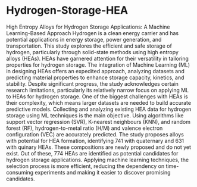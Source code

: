 # Hydrogen-Storage-HEA
High Entropy Alloys for Hydrogen Storage Applications: A Machine Learning-Based Approach
 Hydrogen is a clean energy carrier and has potential applications in energy storage, power generation, and transportation. This study explores the efficient and safe storage of hydrogen, particularly through solid-state methods using high entropy alloys (HEAs). HEAs have garnered attention for their versatility in tailoring properties for hydrogen storage. The integration of Machine Learning (ML) in designing HEAs offers an expedited approach, analyzing datasets and predicting material properties to enhance storage capacity, kinetics, and stability. Despite significant progress, the study acknowledges certain research limitations, particularly its relatively narrow focus on applying ML to HEAs for hydrogen storage.  One of the biggest challenges with HEAs is their complexity, which means larger datasets are needed to build accurate predictive models. Collecting and analyzing existing HEA data for hydrogen storage using ML techniques is the main objective. Using algorithms like support vector regression (SVR), K-nearest neighbours (KNN), and random forest (RF), hydrogen-to-metal ratio (H/M) and valence electron configuration (VEC) are accurately predicted. The study proposes alloys with potential for HEA formation, identifying 741 with quaternary and 631 with quinary HEAs. These compositions are newly proposed and do not yet exist. Out of these, 774 HEAs are identified as potential candidates for hydrogen storage applications. Applying machine learning techniques, the selection process is more efficient, reducing the dependency on time-consuming experiments and making it easier to discover promising candidates.
